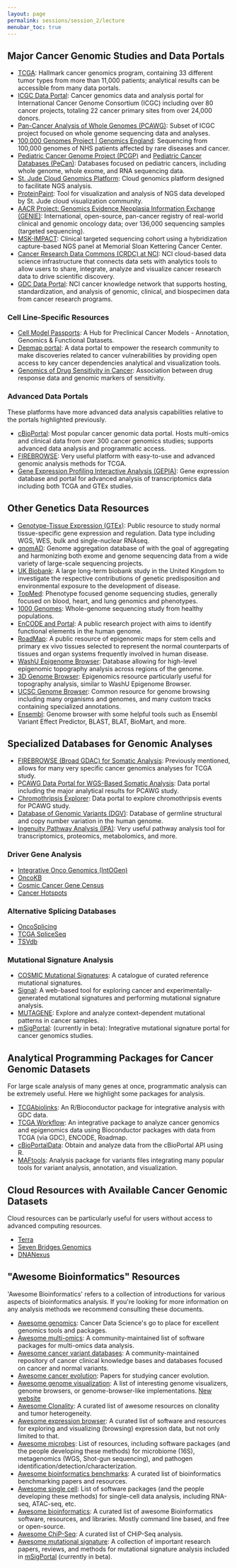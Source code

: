 ```yaml
---
layout: page
permalink: sessions/session_2/lecture
menubar_toc: true
---
```


<!--script src="{{ site.baseurl }}/assets/js/vanilla-back-to-top.min.js"></script> <script>addBackToTop()</script-->

## Major Cancer Genomic Studies and Data Portals

- <a target="_blank" href="https://www.cancer.gov/about-nci/organization/ccg/research/structural-genomics/tcga">TCGA</a>: Hallmark cancer genomics program, containing 33 different tumor types from more than 11,000 patients; analytical results can be accessible from many data portals.
- <a target="_blank" href="https://dcc.icgc.org/">ICGC Data Portal</a>: Cancer genomics data and analysis portal for International Cancer Genome Consortium (ICGC) including over 80 cancer projects, totaling 22 cancer primary sites from over 24,000 donors.
- <a target="_blank" href="https://dcc.icgc.org/pcawg">Pan-Cancer Analysis of Whole Genomes (PCAWG)</a>: Subset of ICGC project focused on whole genome sequencing data and analyses.
- <a target="_blank" href="https://www.genomicsengland.co.uk/initiatives/100000-genomes-project">100,000 Genomes Project \| Genomics England</a>: Sequencing from 100,000 genomes of NHS patients affected by rare diseases and cancer.
- <a target="_blank" href="https://permalinks.stjude.cloud/permalinks/pcgp">Pediatric Cancer Genome Project (PCGP)</a> and <a target="_blank" href="https://pecan.stjude.cloud/">Pediatric Cancer Databases (PeCan)</a>: Databases focused on pediatric cancers, including whole genome, whole exome, and RNA sequencing data.
- <a target="_blank" href="https://platform.stjude.cloud/">St. Jude Cloud Genomics Platform</a>: Cloud genomics platform designed to facilitate NGS analysis.
- <a target="_blank" href="https://proteinpaint.stjude.org/">ProteinPaint</a>: Tool for visualization and analysis of NGS data developed by St. Jude cloud visualization community.
- <a target="_blank" href="https://www.aacr.org/professionals/research/aacr-project-genie/aacr-project-genie-data/">AACR Project: Genomics Evidence Neoplasia Information Exchange (GENIE)</a>: International, open-source, pan-cancer registry of real-world clinical and genomic oncology data; over 136,000 sequencing samples (targeted sequencing).
- <a target="_blank" href="https://www.mskcc.org/msk-impact">MSK-IMPACT</a>: Clinical targeted sequencing cohort using a hybridization capture-based NGS panel at Memorial Sloan Kettering Cancer Center.
- <a target="_blank" href="https://datacommons.cancer.gov/">Cancer Research Data Commons (CRDC) at NCI</a>: NCI cloud-based data science infrastructure that connects data sets with analytics tools to allow users to share, integrate, analyze and visualize cancer research data to drive scientific discovery.
- <a target="_blank" href="https://portal.gdc.cancer.gov/">GDC Data Portal</a>: NCI cancer knowledge network that supports hosting, standardization, and analysis of genomic, clinical, and biospecimen data from cancer research programs.

### Cell Line-Specific Resources

- <a target="_blank" href="https://cellmodelpassports.sanger.ac.uk/">Cell Model Passports</a>: A Hub for Preclinical Cancer Models - Annotation, Genomics & Functional Datasets.
- <a target="_blank" href="https://depmap.org/portal/">Depmap portal</a>: A data portal to empower the research community to make discoveries related to cancer vulnerabilities by providing open access to key cancer dependencies analytical and visualization tools.
- <a target="_blank" href="https://www.cancerrxgene.org/">Genomics of Drug Sensitivity in Cancer</a>: Association between drug response data and genomic markers of sensitivity.

### Advanced Data Portals

These platforms have more advanced data analysis capabilities relative to the portals highlighted previously.

- <a target="_blank" href="https://www.cbioportal.org/datasets">cBioPortal</a>: Most popular cancer genomic data portal. Hosts multi-omics and clinical data from over 300 cancer genomics studies; supports advanced data analysis and programmatic access.
- <a target="_blank" href="https://gdac.broadinstitute.org/">FIREBROWSE</a>: Very useful platform with easy-to-use and advanced genomic analysis methods for TCGA.
- <a target="_blank" href="http://gepia.cancer-pku.cn/index.html">Gene Expression Profiling Interactive Analysis (GEPIA)</a>: Gene expression database and portal for advanced analysis of transcriptomics data including both TCGA and GTEx studies.

## Other Genetics Data Resources

- <a target="_blank" href="https://gtexportal.org/home/">Genotype-Tissue Expression (GTEx)</a>: Public resource to study normal tissue-specific gene expression and regulation. Data type including WGS, WES, bulk and single-nuclear RNAseq.
- <a target="_blank" href="https://gnomad.broadinstitute.org/">gnomAD</a>: Genome aggregation database of with the goal of aggregating and harmonizing both exome and genome sequencing data from a wide variety of large-scale sequencing projects.
- <a target="_blank" href="https://www.ukbiobank.ac.uk">UK Biobank</a>: A large long-term biobank study in the United Kingdom to investigate the respective contributions of genetic predisposition and environmental exposure to the development of disease.
- <a target="_blank" href="https://topmed.nhlbi.nih.gov/">TopMed</a>: Phenotype focused genome sequencing studies, generally focused on blood, heart, and lung genomics and phenotypes.
- <a target="_blank" href="https://www.internationalgenome.org/home">1000 Genomes</a>: Whole-genome sequencing study from healthy populations.
- <a target="_blank" href="https://www.encodeproject.org/">EnCODE and Portal</a>: A public research project with aims to identify functional elements in the human genome.
- <a target="_blank" href="http://www.roadmapepigenomics.org">RoadMap</a>: A public resource of epigenomic maps for stem cells and primary ex vivo tissues selected to represent the normal counterparts of tissues and organ systems frequently involved in human disease.
- <a target="_blank" href="https://epigenomegateway.wustl.edu/browser/">WashU Epigenome Browser</a>: Database allowing for high-level epigenomic topography analysis across regions of the genome.
- <a target="_blank" href="http://3dgenome.fsm.northwestern.edu/index.html">3D Genome Browser</a>: Epigenomics resource particularly useful for topography analysis, similar to WashU Epigenome Browser.
- <a target="_blank" href="https://genome.ucsc.edu/">UCSC Genome Browser</a>: Common resource for genome browsing including many organisms and genomes, and many custom tracks containing specialized annotations.
- <a target="_blank" href="https://useast.ensembl.org/index.html">Ensembl</a>: Genome browser with some helpful tools such as Ensembl Variant Effect Predictor, BLAST, BLAT, BioMart, and more.

## Specialized Databases for Genomic Analyses

- <a target="_blank" href="https://gdac.broadinstitute.org/">FIREBROWSE (Broad GDAC) for Somatic Analysis</a>: Previously mentioned, allows for many very specific cancer genomics analyses for TCGA study.
- <a target="_blank" href="https://dcc.icgc.org/releases/PCAWG">PCAWG Data Portal for WGS-Based Somatic Analysis</a>: Data portal including the major analytical results for PCAWG study.
- <a target="_blank" href="http://compbio.med.harvard.edu/chromothripsis/">Chromothripsis Explorer</a>: Data portal to explore chromothripsis events for PCAWG study.
- <a target="_blank" href="http://dgv.tcag.ca/dgv/app/home?ref=">Database of Genomic Variants (DGV)</a>: Database of germline structural and copy number variation in the human genome.
- <a target="_blank" href="https://digitalinsights.qiagen.com/products-overview/discovery-insights-portfolio/analysis-and-visualization/qiagen-ipa/">Ingenuity Pathway Analysis (IPA)</a>: Very useful pathway analysis tool for transcriptomics, proteomics, metabolomics, and more.

### Driver Gene Analysis

- <a target="_blank" href="https://www.intogen.org/search">Integrative Onco Genomics (IntOGen)</a>
- <a target="_blank" href="https://www.oncokb.org/">OncoKB</a>
- <a target="_blank" href="https://cancer.sanger.ac.uk/census">Cosmic Cancer Gene Census</a>
- <a target="_blank" href="https://www.cancerhotspots.org/">Cancer Hotspots</a>

### Alternative Splicing Databases

- <a target="_blank" href="http://www.oncosplicing.com">OncoSplicing</a>
- <a target="_blank" href="http://projects.insilico.us.com/TCGASpliceSeq/">TCGA SpliceSeq</a>
- <a target="_blank" href="http://www.tsvdb.com/index.html">TSVdb</a>

### Mutational Signature Analysis

- <a target="_blank" href="https://cancer.sanger.ac.uk/signatures/">COSMIC Mutational Signatures</a>:  A catalogue of curated reference mutational signatures.
- <a target="_blank" href="https://signal.mutationalsignatures.com">Signal</a>: A web-based tool for exploring cancer and experimentally-generated mutational signatures and performing mutational signature analysis.
- <a target="_blank" href="https://www.ncbi.nlm.nih.gov/research/mutagene/">MUTAGENE</a>: Explore and analyze context-dependent mutational patterns in cancer samples.
- <a target="_blank" href="https://analysistools-dev.cancer.gov/mutational-signatures/#/">mSigPortal</a>: (currently in beta): Integrative mutational signature portal for cancer genomics studies.

## Analytical Programming Packages for Cancer Genomic Datasets

For large scale analysis of many genes at once, programmatic analysis can be extremely useful. Here we highlight some packages for analysis.

- <a target="_blank" href="https://bioconductor.org/packages/release/bioc/html/TCGAbiolinks.html">TCGAbiolinks</a>: An R/Bioconductor package for integrative analysis with GDC data.
- <a target="_blank" href="https://www.bioconductor.org/packages/release/workflows/html/TCGAWorkflow.html">TCGA Workflow</a>: An integrative package to analyze cancer genomics and epigenomics data using Bioconductor packages with data from TCGA (via GDC), ENCODE, Roadmap.
- <a target="_blank" href="https://bioconductor.org/packages/release/bioc/html/cBioPortalData.html">cBioPortalData</a>: Obtain and analyze data from the cBioPortal API using R.
- <a target="_blank" href="https://github.com/PoisonAlien/maftools">MAFtools</a>: Analysis package for variants files integrating many popular tools for variant analysis, annotation, and visualization.

## Cloud Resources with Available Cancer Genomic Datasets

Cloud resources can be particularly useful for users without access to advanced computing resources.

- <a target="_blank" href="https://terra.bio/">Terra</a>
- <a target="_blank" href="https://www.sevenbridges.com/">Seven Bridges Genomics</a>
- <a target="_blank" href="https://www.dnanexus.com/#">DNANexus</a>

## "Awesome Bioinformatics" Resources

'Awesome Bioinformatics' refers to a collection of introductions for various aspects of bioinformatics analysis. If you're looking for more information on any analysis methods we recommend consulting these documents.

- <a target="_blank" href="https://github.com/broadinstitute/AwesomeGenomics">Awesome genomics</a>: Cancer Data Science's go to place for excellent genomics tools and packages.
- <a target="_blank" href="https://github.com/mikelove/awesome-multi-omics">Awesome multi-omics</a>: A community-maintained list of software packages for multi-omics data analysis.
- <a target="_blank" href="https://github.com/seandavi/awesome-cancer-variant-databases">Awesome cancer variant databases</a>: A community-maintained repository of cancer clinical knowledge bases and databases focused on cancer and normal variants.
- <a target="_blank" href="https://github.com/iron-lion/Awesome-CancerEvolution">Awesome cancer evolution</a>: Papers for studying cancer evolution.
- <a target="_blank" href="https://github.com/cmdcolin/awesome-genome-visualization">Awesome genome visualization</a>: A list of interesting genome visualizers, genome browsers, or genome-browser-like implementations. <a target="_blank" href="https://cmdcolin.github.io/awesome-genome-visualization/?latest=true">New website</a>
- <a target="_blank" href="https://github.com/hammerlab/awesome-clonality">Awesome Clonality</a>: A curated list of awesome resources on clonality and tumor heterogeneity.
- <a target="_blank" href="https://github.com/federicomarini/awesome-expression-browser">Awesome expression browser</a>: A curated list of software and resources for exploring and visualizing (browsing) expression data, but not only limited to that.
- <a target="_blank" href="https://github.com/stevetsa/awesome-microbes">Awesome microbes</a>: List of resources, including software packages (and the people developing these methods) for microbiome (16S), metagenomics (WGS, Shot-gun sequencing), and pathogen identification/detection/characterization.
- <a target="_blank" href="https://github.com/j-andrews7/awesome-bioinformatics-benchmarks">Awesome bioinformatics benchmarks</a>: A curated list of bioinformatics benchmarking papers and resources.
- <a target="_blank" href="https://github.com/seandavi/awesome-single-cell">Awesome single cell</a>: List of software packages (and the people developing these methods) for single-cell data analysis, including RNA-seq, ATAC-seq, etc.
- <a target="_blank" href="https://github.com/danielecook/Awesome-Bioinformatics">Awesome bioinformatics</a>: A curated list of awesome Bioinformatics software, resources, and libraries. Mostly command line based, and free or open-source.
- <a target="_blank" href="https://github.com/crazyhottommy/ChIP-seq-analysis">Awesome ChiP-Seq</a>: A curated list of CHiP-Seq analysis.
- <a target="_blank" href="https://analysistools-dev.cancer.gov/mutational-signatures/#/publications">Awesome mutational signature</a>: A collection of important research papers, reviews, and methods for mutational signature analysis included in <a target="_blank" href="https://analysistools-dev.cancer.gov/mutational-signatures/#/">mSigPortal</a> (currently in beta).
